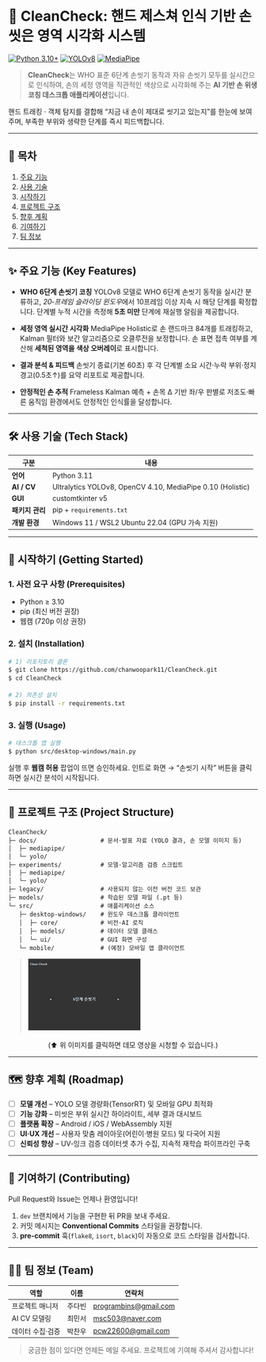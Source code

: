 # 🧼 CleanCheck: 핸드 제스쳐 인식 기반 손씻은 영역 시각화 시스템

[![Python 3.10+](https://img.shields.io/badge/python-3.10%2B-blue?logo=python)](https://www.python.org/)
[![YOLOv8](https://img.shields.io/badge/YOLO-v8-orange)](https://github.com/ultralytics/ultralytics)
[![MediaPipe](https://img.shields.io/badge/MediaPipe-0.10-brightgreen)](https://mediapipe.dev/)

> **CleanCheck**는 WHO 표준 6단계 손씻기 동작과 자유 손씻기 모두를 실시간으로 인식하여, 손의 세정 영역을 직관적인 색상으로 시각화해 주는 **AI 기반 손 위생 코칭 데스크톱 애플리케이션**입니다.

핸드 트래킹 · 객체 탐지를 결합해 “지금 내 손이 제대로 씻기고 있는지”를 한눈에 보여 주며, 부족한 부위와 생략한 단계를 즉시 피드백합니다.

---

## 📑 목차

1. [주요 기능](#-주요-기능-key-features)
2. [사용 기술](#-사용-기술-tech-stack)
3. [시작하기](#-시작하기-getting-started)
4. [프로젝트 구조](#-프로젝트-구조-project-structure)
5. [향후 계획](#-향후-계획-roadmap)
6. [기여하기](#-기여하기-contributing)
7. [팀 정보](#-팀-정보-team)

---

## ✨ 주요 기능 (Key Features)

- **WHO 6단계 손씻기 코칭**
  YOLOv8 모델로 WHO 6단계 손씻기 동작을 실시간 분류하고, *20‑프레임 슬라이딩 윈도우*에서 10프레임 이상 지속 시 해당 단계를 확정합니다. 단계별 누적 시간을 측정해 **5초 미만** 단계에 재실행 알림을 제공합니다.

- **세정 영역 실시간 시각화**
  MediaPipe Holistic로 손 랜드마크 84개를 트래킹하고, Kalman 필터와 보간 알고리즘으로 오클루전을 보정합니다. 손 표면 접촉 여부를 계산해 **세척된 영역을 색상 오버레이**로 표시합니다.

- **결과 분석 & 피드백**
  손씻기 종료(기본 60초) 후 각 단계별 소요 시간·누락 부위·정지 경고(0.5초↑)를 요약 리포트로 제공합니다.

- **안정적인 손 추적**
  Frameless Kalman 예측 + 손목 Δ 기반 좌/우 판별로 저조도·빠른 움직임 환경에서도 안정적인 인식률을 달성합니다.

---

## 🛠️ 사용 기술 (Tech Stack)

| 구분            | 내용                                                       |
| --------------- | ---------------------------------------------------------- |
| **언어**        | Python 3.11                                                |
| **AI / CV**     | Ultralytics YOLOv8, OpenCV 4.10, MediaPipe 0.10 (Holistic) |
| **GUI**         | customtkinter v5                                           |
| **패키지 관리** | pip + `requirements.txt`                                   |
| **개발 환경**   | Windows 11 / WSL2 Ubuntu 22.04 (GPU 가속 지원)             |

---

## 🚀 시작하기 (Getting Started)

### 1. 사전 요구 사항 (Prerequisites)

- Python ≥ 3.10
- pip (최신 버전 권장)
- 웹캠 (720p 이상 권장)

### 2. 설치 (Installation)

```bash
# 1) 리포지토리 클론
$ git clone https://github.com/chanwoopark11/CleanCheck.git
$ cd CleanCheck

# 2) 의존성 설치
$ pip install -r requirements.txt


```

### 3. 실행 (Usage)

```bash
# 데스크톱 앱 실행
$ python src/desktop-windows/main.py
```

실행 후 **웹캠 허용** 팝업이 뜨면 승인하세요. 인트로 화면 → “손씻기 시작” 버튼을 클릭하면 실시간 분석이 시작됩니다.

---

## 📂 프로젝트 구조 (Project Structure)

```text
CleanCheck/
├─ docs/                  # 문서·발표 자료 (YOLO 결과, 손 모델 이미지 등)
│  ├─ mediapipe/
│  └─ yolo/
├─ experiments/           # 모델·알고리즘 검증 스크립트
│  ├─ mediapipe/
│  └─ yolo/
├─ legacy/                # 사용되지 않는 이전 버전 코드 보관
├─ models/                # 학습된 모델 파일 (.pt 등)
└─ src/                   # 애플리케이션 소스
   ├─ desktop-windows/    # 윈도우 데스크톱 클라이언트
   │  ├─ core/            # 비전·AI 로직
   │  ├─ models/          # 데이터 모델 클래스
   │  └─ ui/              # GUI 화면 구성
   └─ mobile/             # (예정) 모바일 앱 클라이언트
```

> [![CleanCheck 데모 영상](docs/mediapipe/img/demo.png)](https://youtu.be/GN2RJRM0xCs)

<p align="center">
  (⬆️ 위 이미지를 클릭하면 데모 영상을 시청할 수 있습니다.)
</p>

---

## 🗺️ 향후 계획 (Roadmap)

- [ ] **모델 개선** – YOLO 모델 경량화(TensorRT) 및 모바일 GPU 최적화
- [ ] **기능 강화** – 미씻은 부위 실시간 하이라이트, 세부 결과 대시보드
- [ ] **플랫폼 확장** – Android / iOS / WebAssembly 지원
- [ ] **UI·UX 개선** – 사용자 맞춤 레이아웃(어린이·병원 모드) 및 다국어 지원
- [ ] **신뢰성 향상** – UV‑잉크 검증 데이터셋 추가 수집, 지속적 재학습 파이프라인 구축

---

## 🤝 기여하기 (Contributing)

Pull Request와 Issue는 언제나 환영입니다!

1. `dev` 브랜치에서 기능을 구현한 뒤 PR을 보내 주세요.
2. 커밋 메시지는 **Conventional Commits** 스타일을 권장합니다.
3. **pre‑commit** 훅(`flake8`, `isort`, `black`)이 자동으로 코드 스타일을 검사합니다.

---

## 🧑‍💻 팀 정보 (Team)

| 역할             | 이름   | 연락처                                                |
| ---------------- | ------ | ----------------------------------------------------- |
| 프로젝트 매니저  | 주다빈 | [programbins@gmail.com](mailto:programbins@gmail.com) |
| AI CV 모델링     | 최민서 | [msc503@naver.com](mailto:[msc503@naver.com)          |
| 데이터 수집·검증 | 박찬우 | [pcw22600@gmail.com](mailto:pcw22600@gmail.com)       |

> 궁금한 점이 있다면 언제든 메일 주세요. 프로젝트에 기여해 주셔서 감사합니다!
